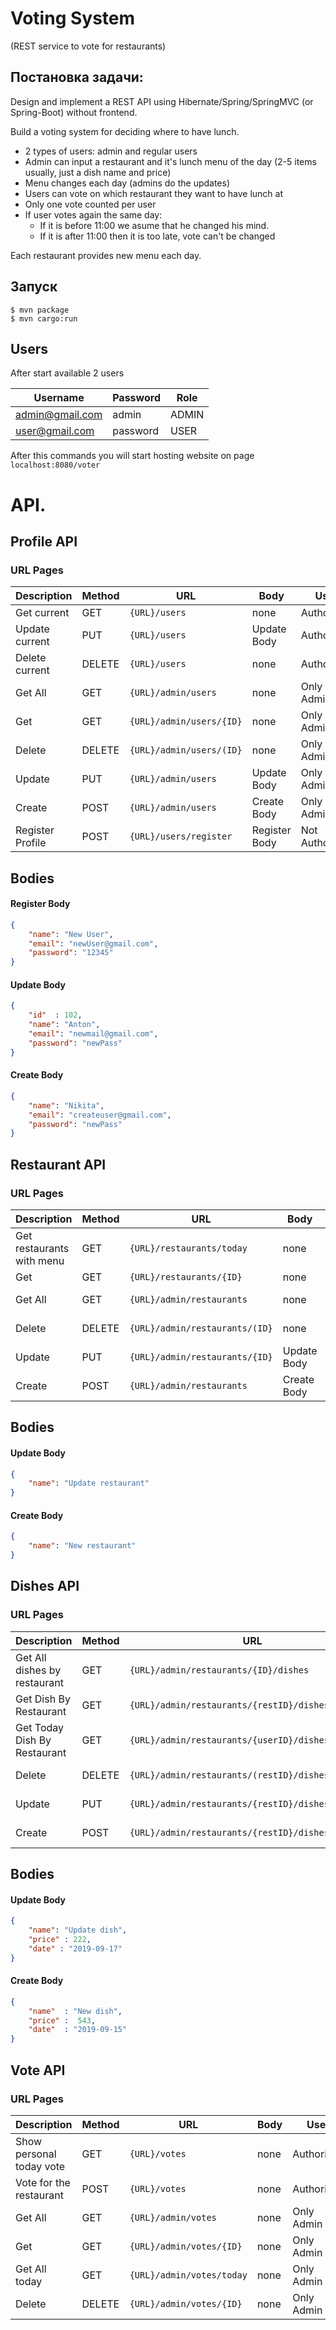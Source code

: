 # Voting System 
(REST service to vote for restaurants)

<h2>Постановка задачи:</h2>

Design and implement a REST API using Hibernate/Spring/SpringMVC (or Spring-Boot) without frontend.

Build a voting system for deciding where to have lunch.

* 2 types of users: admin and regular users
* Admin can input a restaurant and it's lunch menu of the day (2-5 items usually, just a dish name and price)
* Menu changes each day (admins do the updates)
* Users can vote on which restaurant they want to have lunch at
* Only one vote counted per user
* If user votes again the same day:
    - If it is before 11:00 we asume that he changed his mind.
    - If it is after 11:00 then it is too late, vote can't be changed
    
Each restaurant provides new menu each day.

## Запуск
```
$ mvn package
$ mvn cargo:run
```

## Users
After start available 2 users

Username | Password | Role
-------- | -------- | ----
admin@gmail.com | admin | ADMIN
user@gmail.com | password | USER

After this commands you will start hosting website on page `localhost:8080/voter`

# API.

## Profile API

### URL Pages 

Description | Method | URL | Body | User
----------- | ------ | --- | ---- | ----
Get current | GET | `{URL}/users` | none | Authorized
Update current | PUT | `{URL}/users` | Update Body | Authorized
Delete current | DELETE | `{URL}/users` | none | Authorized
Get All |GET |`{URL}/admin/users` | none |Only Admin
Get  | GET | `{URL}/admin/users/{ID}` | none | Only Admin
Delete  | DELETE | `{URL}/admin/users/(ID}` | none | Only Admin
Update | PUT | `{URL}/admin/users` |Update Body| Only Admin
Create | POST | `{URL}/admin/users` | Create Body | Only Admin
Register Profile | POST | `{URL}/users/register` | Register Body | Not Authorized

## Bodies
#### Register Body
```json
{
    "name": "New User",
    "email": "newUser@gmail.com",
    "password": "12345"
}
```

#### Update Body
```json
{
    "id"  : 102,
    "name": "Anton",
    "email": "newmail@gmail.com",
    "password": "newPass"
}
```

#### Create Body
```json
{
    "name": "Nikita",
    "email": "createuser@gmail.com",
    "password": "newPass"
}
```

## Restaurant API

### URL Pages 

Description | Method | URL | Body | User
----------- | ------ | --- | ---- | ----
Get restaurants with menu | GET | `{URL}/restaurants/today` | none | Authorized
Get | GET | `{URL}/restaurants/{ID}` | none | Authorized
Get All |GET |`{URL}/admin/restaurants` | none |Only Admin
Delete  | DELETE | `{URL}/admin/restaurants/(ID}` | none | Only Admin
Update | PUT | `{URL}/admin/restaurants/{ID}` | Update Body |Only Admin
Create | POST | `{URL}/admin/restaurants` | Create Body | Only Admin

## Bodies
#### Update Body
```json
{
    "name": "Update restaurant"
}
```

#### Create Body
```json
{
    "name": "New restaurant"
}
```

## Dishes API

### URL Pages 

Description | Method | URL | Body | User
----------- | ------ | --- | ---- | ----
Get All dishes by restaurant | GET | `{URL}/admin/restaurants/{ID}/dishes` | none | Only Admin
Get Dish By Restaurant| GET | `{URL}/admin/restaurants/{restID}/dishes/{dishID}` | none | Only Admin
Get Today Dish By Restaurant  |GET |`{URL}/admin/restaurants/{userID}/dishes/today` | none |Only Admin
Delete  | DELETE | `{URL}/admin/restaurants/(restID}/dishes/{dishID}` | none | Only Admin
Update | PUT | `{URL}/admin/restaurants/{restID}/dishes/{dishID}` | Update Body |Only Admin
Create | POST | `{URL}/admin/restaurants/{restID}/dishes` | Create Body | Only Admin

## Bodies
#### Update Body
```json
{
    "name": "Update dish",
    "price" : 222,
    "date" : "2019-09-17"
}
```

#### Create Body
```json
{
    "name"  : "New dish",
    "price" :  543,
    "date"  : "2019-09-15"
}
```

## Vote API

### URL Pages 

Description | Method | URL | Body | User
----------- | ------ | --- | ---- | ----
Show personal today vote | GET | `{URL}/votes` | none | Authorized
Vote for the restaurant| POST | `{URL}/votes` | none | Authorized
Get All  |GET |`{URL}/admin/votes` | none |Only Admin
Get  | GET | `{URL}/admin/votes/{ID}` | none | Only Admin
Get All today | GET | `{URL}/admin/votes/today` | none |Only Admin
Delete | DELETE | `{URL}/admin/votes/{ID}` | none | Only Admin
